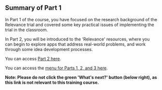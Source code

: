 ## Summary of Part 1
In Part 1 of the course, you have focused on the research background of the Relevance trial and covered some key practical issues of implementing the trial in the classroom.
 
In Part 2, you will be introduced to the 'Relevance' resources, where you can begin to explore apps that address real-world problems, and work through some idea development processes.

You can access [Part 2 here](https://projects.raspberrypi.org/en/projects/Year8-RelevanceTraining-Part2-GBICi4).

You can access the [menu for Parts 1, 2, and 3 here](https://projects.raspberrypi.org/en/pathways/year8-relevancetraining-gbici4).

**Note: Please do not click the green 'What's next?' button (below right), as this link is not relevant to this training course.**
